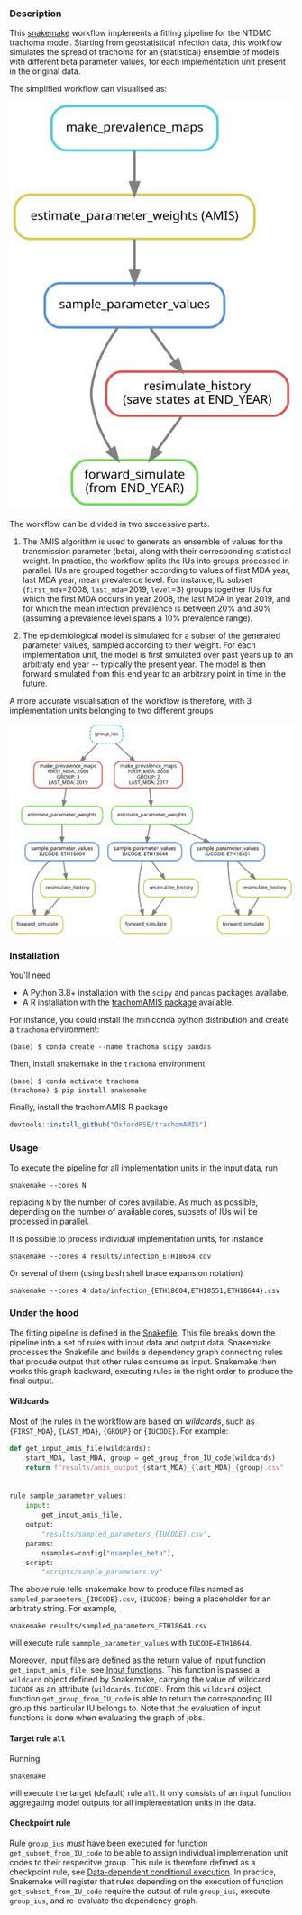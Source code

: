 ### Description

This [snakemake](https://snakemake.readthedocs.io/en/stable/) workflow
implements a fitting pipeline for the NTDMC trachoma model. Starting
from geostatistical infection data, this workflow simulates the spread
of trachoma for an (statistical) ensemble of models with different
beta parameter values, for each implementation unit present in the
original data.

The simplified workflow can visualised as:

![simplified dag](./img/simplified_dag.svg)

The workflow can be divided in two successive parts.

1. The AMIS algorithm is used to generate an ensemble of values for
the transmission parameter (beta), along with their corresponding
statistical weight. In practice, the workflow splits the IUs into
groups processed in parallel.  IUs are grouped together according to
values of first MDA year, last MDA year, mean prevalence level. For
instance, IU subset (`first_mda`=2008, `last_mda`=2019, `level`=3)
groups together IUs for which the first MDA occurs in year 2008, the
last MDA in year 2019, and for which the mean infection prevalence is
between 20% and 30% (assuming a prevalence level spans a 10%
prevalence range).

2. The epidemiological model is simulated for a subset of the
generated parameter values, sampled according to their weight. For
each implementation unit, the model is first simulated over past years
up to an arbitraty end year -- typically the present year. The model
is then forward simulated from this end year to an arbitrary point in
time in the future.

A more accurate visualisation of the workflow is therefore, with 3
implementation units belonging to two different groups

![parallel_dag](./img/parallel_dag.svg)

### Installation

You'll need 
- A Python 3.8+ installation with the `scipy` and `pandas` packages availabe.
- A R installation with the [trachomAMIS
  package](https://github.com/OxfordRSE/trachomAMIS) available.

For instance, you could install the miniconda python distribution and
create a `trachoma` environment:
```shell
(base) $ conda create --name trachoma scipy pandas
```
Then, install snakemake in the `trachoma` environment
```shell
(base) $ conda activate trachoma
(trachoma) $ pip install snakemake
```

Finally, install the trachomAMIS R package

```R
devtools::install_github("OxfordRSE/trachomAMIS")
```

### Usage

To execute the pipeline for all implementation units in the input data, run
```shell
snakemake --cores N 
```

replacing `N` by the number of cores available. As much as possible,
depending on the number of available cores, subsets of IUs will be
processed in parallel.

It is possible to process individual implementation units, for
instance

```shell
snakemake --cores 4 results/infection_ETH18604.cdv
```

Or several of them (using bash shell brace expansion notation)
```shell
snakemake --cores 4 data/infection_{ETH18604,ETH18551,ETH18644}.csv
```
### Under the hood

The fitting pipeline is defined in the [Snakefile](./Snakefile). This
file breaks down the pipeline into a set of rules with input data and
output data. Snakemake processes the Snakefile and builds a dependency
graph connecting rules that procude output that other rules consume as
input. Snakemake then works this graph backward, executing rules in
the right order to produce the final output.

#### Wildcards

Most of the rules in the workflow are based on *wildcards*, such as
`{FIRST_MDA}`, `{LAST_MDA}`, `{GROUP}` or `{IUCODE}`. For example:

```python
def get_input_amis_file(wildcards):
    start_MDA, last_MDA, group = get_group_from_IU_code(wildcards)
    return f"results/amis_output_{start_MDA}_{last_MDA}_{group}.csv"


rule sample_parameter_values:
    input:
        get_input_amis_file,
    output:
        "results/sampled_parameters_{IUCODE}.csv",
    params:
        nsamples=config["nsamples_beta"],
    script:
        "scripts/sample_parameters.py"
```

The above rule tells snakemake how to produce files named as
`sampled_parameters_{IUCODE}.csv`, `{IUCODE}` being a placeholder for
an arbitraty string. For example,

```shell
snakemake results/sampled_parameters_ETH18644.csv
```

will execute rule `sammple_parameter_values` with `IUCODE=ETH18644`.

Moreover, input files are defined as the return value of input
function `get_input_amis_file`, see [Input
functions](https://snakemake.readthedocs.io/en/stable/snakefiles/rules.html#input-functions). This
function is passed a `wildcard` object defined by Snakemake, carrying
the value of wildcard `IUCODE` as an attribute
(`wildcards.IUCODE`). From this `wildcard` object, function
`get_group_from_IU_code` is able to return the corresponding IU group
this particular IU belongs to. Note that the evaluation of input
functions is done when evaluating the graph of jobs.

#### Target rule `all`

Running 

```shell
snakemake
```

will execute the target (default) rule `all`. It only consists of an
input function aggregating model outputs for all implementation units
in the data.

#### Checkpoint rule

Rule `group_ius` *must* have been executed for function
`get_subset_from_IU_code` to be able to assign individual
implemenation unit codes to their respecitve group. This rule is
therefore defined as a checkpoint rule, see [Data-dependent
conditional
execution](https://snakemake.readthedocs.io/en/stable/snakefiles/rules.html?highlight=checkpoint#data-dependent-conditional-execution). In
practice, Snakemake will register that rules depending on the
execution of function `get_subset_from_IU_code` require the output of
rule `group_ius`, execute `group_ius`, and re-evaluate the dependency
graph.
